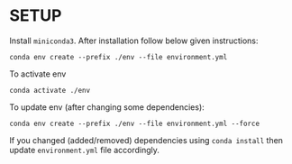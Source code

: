 # SETUP
Install `miniconda3`. After installation follow below given instructions:
```
conda env create --prefix ./env --file environment.yml
```
To activate env
```
conda activate ./env
```
To update env (after changing some dependencies):
```
conda env create --prefix ./env --file environment.yml --force
```
If you changed (added/removed) dependencies using `conda install` then update `environment.yml` file  accordingly.